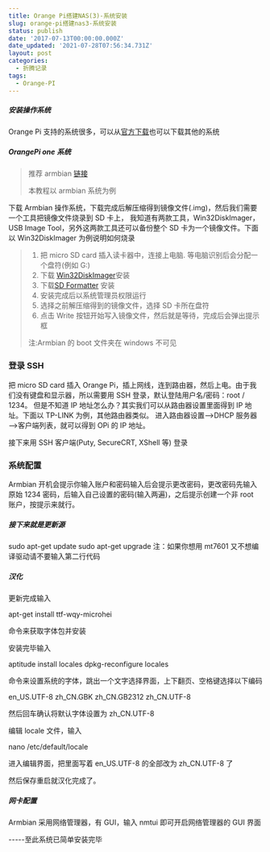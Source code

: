 ```yaml
---
title: Orange Pi搭建NAS(3)-系统安装
slug: orange-pi搭建nas3-系统安装
status: publish
date: '2017-07-13T00:00:00.000Z'
date_updated: '2021-07-28T07:56:34.731Z'
layout: post
categories:
  - 折腾记录
tags:
  - Orange-PI
---
```

##### 安装操作系统

Orange Pi 支持的系统很多，可以从[官方下载](http://www.orangepi.cn/downloadresourcescn/)也可以下载其他的系统

##### OrangePi one 系统

> 推荐 armbian [链接](https://www.armbian.com/orange-pi-one/)
>
> 本教程以 armbian 系统为例

下载 Armbian 操作系统，下载完成后解压缩得到镜像文件(.img)，然后我们需要一个工具把镜像文件烧录到 SD 卡上， 我知道有两款工具，Win32DiskImager，USB Image Tool，另外这两款工具还可以备份整个 SD 卡为一个镜像文件。下面以 Win32DiskImager 为例说明如何烧录

> 1. 把 micro SD card 插入读卡器中，连接上电脑. 等电脑识别后会分配一个盘符(例如 G:)
> 2. 下载 [Win32DiskImager](http://sourceforge.net/projects/win32diskimager/)安装
> 3. 下载[SD Formatter](https://www.sdcard.org/downloads/formatter_4/) 安装
> 4. 安装完成后以系统管理员权限运行
> 5. 选择之前解压缩得到的镜像文件，选择 SD 卡所在盘符
> 6. 点击 Write 按钮开始写入镜像文件，然后就是等待，完成后会弹出提示框
>
> 注:Armbian 的 boot 文件夹在 windows 不可见

### 登录 SSH

把 micro SD card 插入 Orange Pi，插上网线，连到路由器，然后上电。由于我们没有键盘和显示器，所以需要用 SSH 登录，默认登陆用户名/密码：root / 1234。 但是不知道 IP 地址怎么办？其实我们可以从路由器设置里面得到 IP 地址。下面以 TP-LINK 为例，其他路由器类似。 进入路由器设置—>DHCP 服务器—>客户端列表，就可以得到 OPi 的 IP 地址。

接下来用 SSH 客户端(Puty, SecureCRT, XShell 等) 登录

### 系统配置

Armbian 开机会提示你输入账户和密码输入后会提示更改密码，更改密码先输入原始 1234 密码，后输入自己设置的密码(输入两遍)，之后提示创建一个非 root 账户，按提示来就行。

##### 接下来就是更新源

sudo apt-get update
sudo apt-get upgrade
注：如果你想用 mt7601 又不想编译驱动请不要输入第二行代码

##### 汉化

更新完成输入

apt-get install ttf-wqy-microhei

命令来获取字体包并安装

安装完毕输入

aptitude install locales
dpkg-reconfigure locales

命令来设置系统的字体，跳出一个文字选择界面，上下翻页、空格键选择以下编码

en_US.UTF-8
zh_CN.GBK
zh_CN.GB2312
zh_CN.UTF-8

然后回车确认将默认字体设置为 zh_CN.UTF-8

编辑 locale 文件，输入

nano /etc/default/locale

进入编辑界面，把里面写着 en_US.UTF-8 的全部改为 zh_CN.UTF-8 了

然后保存重启就汉化完成了。

##### 网卡配置

Armbian 采用网络管理器，有 GUI，输入 nmtui 即可开启网络管理器的 GUI 界面

\-----至此系统已简单安装完毕
